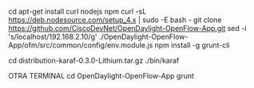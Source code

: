 cd
apt-get install curl nodejs npm
curl -sL https://deb.nodesource.com/setup_4.x | sudo -E bash -
git clone https://github.com/CiscoDevNet/OpenDaylight-OpenFlow-App.git
sed -i 's/localhost/192.168.2.10/g' ./OpenDaylight-OpenFlow-App/ofm/src/common/config/env.module.js
npm install -g grunt-cli

cd distribution-karaf-0.3.0-Lithium.tar.gz
./bin/karaf

OTRA TERMINAL
cd OpenDaylight-OpenFlow-App
grunt
